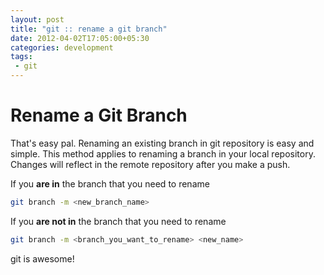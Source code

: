 ```yaml
---
layout: post
title: "git :: rename a git branch"
date: 2012-04-02T17:05:00+05:30
categories: development
tags:
 - git
---
```


# Rename a Git Branch

That's easy pal. Renaming an existing branch in git repository is easy and simple. This method applies to renaming a branch in your local repository. Changes will reflect in the remote repository after you make a push.

If you **are in** the branch that you need to rename
```bash
git branch -m <new_branch_name>
```

If you **are not in** the branch that you need to rename

```bash
git branch -m <branch_you_want_to_rename> <new_name>
```

git is awesome!
